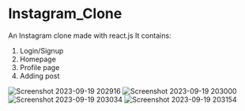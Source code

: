 # Instagram_Clone
An Instagram clone made with react.js
It contains:
1. Login/Signup
2. Homepage
3. Profile page
4. Adding post

![Screenshot 2023-09-19 202916](https://github.com/Ayushh-patell/Instagram_Clone/assets/142811459/a2eaf5df-f7c9-42fd-b4da-9c6d0b86e1f8)
![Screenshot 2023-09-19 203000](https://github.com/Ayushh-patell/Instagram_Clone/assets/142811459/d52706d0-13ec-4647-9d9f-34970d67174b)
![Screenshot 2023-09-19 203034](https://github.com/Ayushh-patell/Instagram_Clone/assets/142811459/8ea1e2ae-f071-4b46-bf56-975532177d1a)
![Screenshot 2023-09-19 203154](https://github.com/Ayushh-patell/Instagram_Clone/assets/142811459/3beee420-27bc-466e-9da9-9eed02579ff8)
